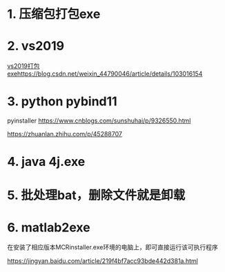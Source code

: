 # 1. 压缩包打包exe
















# 2. vs2019
[vs2019打包exehttps://blog.csdn.net/weixin_44790046/article/details/103016154](https://blog.csdn.net/weixin_44790046/article/details/103016154)



# 3. python pybind11
pyinstaller
https://www.cnblogs.com/sunshuhai/p/9326550.html

https://zhuanlan.zhihu.com/p/45288707
# 4. java 4j.exe




# 5. 批处理bat，删除文件就是卸载




# 6. matlab2exe

在安装了相应版本MCRinstaller.exe环境的电脑上，即可直接运行该可执行程序



https://jingyan.baidu.com/article/219f4bf7acc93bde442d381a.html






































































